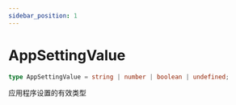 ```yaml
---
sidebar_position: 1
---
```


# AppSettingValue

```typescript
type AppSettingValue = string | number | boolean | undefined;
```

应用程序设置的有效类型 
